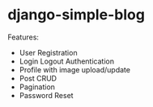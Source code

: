 # django-simple-blog

Features:
- User Registration
- Login Logout Authentication
- Profile with image upload/update
- Post CRUD
- Pagination
- Password Reset
